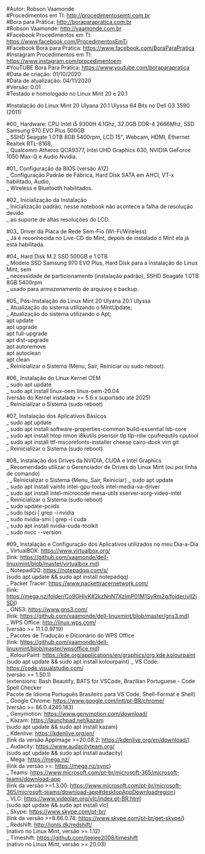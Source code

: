 #Autor: Robson Vaamonde<br>
#Procedimentos em TI: http://procedimentosemti.com.br<br>
#Bora para Prática: http://boraparapratica.com.br<br>
#Robson Vaamonde: http://vaamonde.com.br<br>
#Facebook Procedimentos em TI: https://www.facebook.com/ProcedimentosEmTi<br>
#Facebook Bora para Prática: https://www.facebook.com/BoraParaPratica<br>
#Instagram Procedimentos em TI: https://www.instagram.com/procedimentoem<br>
#YouTUBE Bora Para Prática: https://www.youtube.com/boraparapratica<br>
#Data de criação: 01/10/2020<br>
#Data de atualização: 04/11/2020<br>
#Versão: 0.01<br>
#Testado e homologado no Linux Mint 20 e 20.1

#Instalação do Linux Mint 20 Ulyana 20.1 Ulyssa 64 Bits no Dell G3 3590 (2011)

#00_ Hardware: CPU Intel i5 9300H 4.1Ghz, 32.0GB DDR-4 2666Mhz, SSD Samsung 970 EVO Plus 500GB<br>
	_ SSHD Seagate 1.0TB 8GB 5400rpm, LCD 15", Webcam, HDMI, Ethernet Realtek RTL-8168,<br>
	_ Qualcomm Atheros QCA9377, Intel UHD Graphics 630, NVIDIA GeForce 1050 Max-Q e Audio Nvidia.

#01_ Configuração da BIOS (versão A12)<br>
	_ Configuração Padrão de Fábrica, Hard Disk SATA em AHCI, VT-x habilitado, Audio,<br>
	_ Wireless e Bluetooth habilitados.
	
#02_ Inicialização da Instalação<br>
	_ Inicialização padrão, nesse notebook não acontece a falha de resolução devido<br>
	_ ao suporte de altas resoluções do LCD.

#03_ Driver da Placa de Rede Sem-Fio (Wi-Fi/Wireless)<br>
	_ Já é reconhecida no Live-CD do Mint, depois de instalado o Mint ela já está habilitada.

#04_ Hard Disk M.2 SSD 500GB e 1.0TB<br>
	_ Modelo SSD Samsung 970 EVO Plus, Hard Disk para a instalação do Linux Mint, sem<br>
	_ necessidade de particionamento (instalação padrão), SSHD Seagate 1.0TB 8GB 5400rpm<br>
	_ usado para armazenamento de arquivos e backup.
	
#05_ Pós-Instalação do Linux Mint 20 Ulyana 20.1 Ulyssa<br>
	_ Atualização do sistema utilizando o MintUpdate;<br>
	_ Atualização do sistema utilizando o Apt;<br>
		apt update<br>
        apt upgrade<br>
        apt full-upgrade<br>
        apt dist-upgrade<br>
        apt autoremove<br>
        apt autoclean<br>
        apt clean<br>
	_ Reinicializar o Sistema (Menu, Sair, Reiniciar ou sudo reboot).

#06_ Instalação do Linux Kernel OEM<br>
    _ sudo apt update<br>
    _ sudo apt install linux-oem linux-oem-20.04<br>
		(versão do Kernel instalada >= 5.6.x suportado até 2025)<br>
   	_ Reinicializar o Sistema (sudo reboot)<br>

#07_ Instalação dos Aplicativos Básicos<br>
	_ sudo apt update<br>
	_ sudo apt install software-properties-common build-essential lsb-core<br>
	_ sudo apt install htop nmon i8kutils psensor tlp tlp-rdw cpufrequtils cputool<br>
	_ sudo apt install ttf-mscorefonts-installer cheese cairo-dock vim git<br>
	_ Reinicializar o Sistema (sudo reboot)

#08_ Instalação dos Drives da NVIDIA, CUDA e Intel Graphics<br>
	_ Recomendado utilizar o Gerenciador de Drives do Linux Mint (ou por linha de comando)<br>.
	_ Reinicializar o Sistema (Menu, Sair, Reiniciar)
	_ sudo apt update<br>
	_ sudo apt install vainfo intel-gpu-tools intel-media-va-driver<br>
	_ sudo apt install intel-microcode mesa-utils xserver-xorg-video-intel<br>
	_ Reinicializar o Sistema (sudo reboot)<br>
	_ sudo update-pciids<br>
	_ sudo lspci | grep -i nvidia<br>
	_ sudo nvidia-smi | grep -i cuda<br>
	_ sudo apt install nvidia-cuda-toolkit<br>
	_ sudo nvcc --version

#09_ Instalação e Configuração dos Aplicativos utilizados no meu Dia-a-Dia<br>
	_ VirtualBOX: https://www.virtualbox.org/<br>
        (link: https://github.com/vaamonde/dell-linuxmint/blob/master/virtualbox.md)<br>
	_ NotepadQQ: https://notepadqq.com/s/<br>
        (sudo apt update && sudo apt install notepadqq)<br>
	_ Packet Tracer: https://www.packettracernetwork.com/<br>
        (link: https://mega.nz/folder/Co9GHIyK#2kzNnN7XzImP01M1SyRm2g/folder/vll2iSDI)<br>
	_ GNS3: https://www.gns3.com/<br>
        (link: https://github.com/vaamonde/dell-linuxmint/blob/master/gns3.md)<br>
	_ WPS Office: http://linux.wps.com/<br>
        (versão >= 11.1.0.9719)<br>
    _ Pacotes de Tradução e Dicionário do WPS Office<br>
        (link: https://github.com/vaamonde/dell-linuxmint/blob/master/wpsoffice.md)<br>
	_ KolourPaint: https://kde.org/applications/en/graphics/org.kde.kolourpaint<br>
        (sudo apt update && sudo apt install kolourpaint)
	_ VS Code: https://code.visualstudio.com/<br>
        (versão >= 1.50.1)<br>
        (extensions: Bash Beautify, BATS for VSCode, Brazilian Portuguese - Code Spell Checker<br>
        Pacote de Idioma Português Brasileiro para VS Code, Shell-Format e Shell)<br>
	_ Google Chrome: https://www.google.com/intl/pt-BR/chrome/<br>
        (versão >= 86.0.4240.183)<br>
	_ Genymotion: https://www.genymotion.com/download/<br>
	_ Kazam: https://launchpad.net/kazam<br>
        (sudo apt update && sudo apt install kazam)<br>
	_ Kdenlive: https://kdenlive.org/en/<br>
        (link da versão AppImage >=20.08.2: https://kdenlive.org/en/download/)<br> 
	_ Audacity: https://www.audacityteam.org/<br>
        (sudo apt update && sudo apt install audacity)<br>
	_ Mega: https://mega.nz/<br>
        (link da versão >=: https://mega.nz/sync)<br>
	_ Teams: https://www.microsoft.com/pt-br/microsoft-365/microsoft-teams/download-app<br>
        (link da versão >=1.3.00: https://www.microsoft.com/pt-br/microsoft-365/microsoft-teams/download-app#desktopAppDownloadregion)<br>
	_ VLC: https://www.videolan.org/vlc/index.pt-BR.html<br>
        (sudo apt update && sudo apt install vlc)<br>
	_ Skype: https://www.skype.com/pt-br/<br>
        (link da versão >=8.66.0.74: https://www.skype.com/pt-br/get-skype/)<br>
    _ Redshift: http://jonls.dk/redshift/<br>
        (nativo no Linux Mint, versão >= 1.12)<br>
    _ Timeshift: https://github.com/teejee2008/timeshift<br>
        (nativo no Linux Mint, versão >= 20.03)
